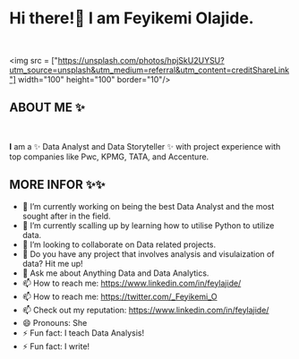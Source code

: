 # Hi there!👋 I am Feyikemi Olajide.

<br />
 
 
<img src = ["https://unsplash.com/photos/hpjSkU2UYSU?utm_source=unsplash&utm_medium=referral&utm_content=creditShareLink"] width="100" height="100" border="10"/>



## ABOUT ME ✨

<BR />

**I** am a ✨ Data Analyst and Data Storyteller ✨ with project experience with top companies like Pwc, KPMG, TATA, and Accenture.


## MORE INFOR ✨✨

- 🔭 I’m currently working on being the best Data Analyst and the most sought after in the field. 
- 🌱 I’m currently scalling up by learning how to utilise Python to utilize data. 
- 👯 I’m looking to collaborate on Data related projects.
- 🤔 Do you have any project that involves analysis and visulaization of data? Hit me up!
- 💬 Ask me about Anything Data and Data Analytics.
- 📫 How to reach me: https://www.linkedin.com/in/feylajide/
- 📫 How to reach me: https://twitter.com/_Feyikemi_O
- 📫 Check out my reputation: https://www.linkedin.com/in/feylajide/
- 😄 Pronouns: She
- ⚡ Fun fact: I teach Data Analysis!
- ⚡ Fun fact: I write!

<br />

</p>
